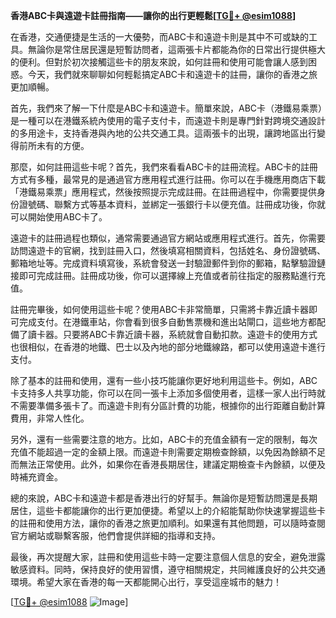**香港ABC卡與遠遊卡註冊指南——讓你的出行更輕鬆[[TG💪+ @esim1088](https://t.me/s/esim1088)]**

在香港，交通便捷是生活的一大優勢，而ABC卡和遠遊卡則是其中不可或缺的工具。無論你是常住居民還是短暫訪問者，這兩張卡片都能為你的日常出行提供極大的便利。但對於初次接觸這些卡的朋友來說，如何註冊和使用可能會讓人感到困惑。今天，我們就來聊聊如何輕鬆搞定ABC卡和遠遊卡的註冊，讓你的香港之旅更加順暢。

首先，我們來了解一下什麼是ABC卡和遠遊卡。簡單來說，ABC卡（港鐵易乘票）是一種可以在港鐵系統內使用的電子支付卡，而遠遊卡則是專門針對跨境交通設計的多用途卡，支持香港與內地的公共交通工具。這兩張卡的出現，讓跨地區出行變得前所未有的方便。

那麼，如何註冊這些卡呢？首先，我們來看看ABC卡的註冊流程。ABC卡的註冊方式有多種，最常見的是通過官方應用程式進行註冊。你可以在手機應用商店下載「港鐵易乘票」應用程式，然後按照提示完成註冊。在註冊過程中，你需要提供身份證號碼、聯繫方式等基本資料，並綁定一張銀行卡以便充值。註冊成功後，你就可以開始使用ABC卡了。

遠遊卡的註冊過程也類似，通常需要通過官方網站或應用程式進行。首先，你需要訪問遠遊卡的官網，找到註冊入口，然後填寫相關資料，包括姓名、身份證號碼、郵箱地址等。完成資料填寫後，系統會發送一封驗證郵件到你的郵箱，點擊驗證鏈接即可完成註冊。註冊成功後，你可以選擇線上充值或者前往指定的服務點進行充值。

註冊完畢後，如何使用這些卡呢？使用ABC卡非常簡單，只需將卡靠近讀卡器即可完成支付。在港鐵車站，你會看到很多自動售票機和進出站閘口，這些地方都配備了讀卡器。只要將ABC卡靠近讀卡器，系統就會自動扣款。遠遊卡的使用方式也很相似，在香港的地鐵、巴士以及內地的部分地鐵線路，都可以使用遠遊卡進行支付。

除了基本的註冊和使用，還有一些小技巧能讓你更好地利用這些卡。例如，ABC卡支持多人共享功能，你可以在同一張卡上添加多個使用者，這樣一家人出行時就不需要準備多張卡了。而遠遊卡則有分區計費的功能，根據你的出行距離自動計算費用，非常人性化。

另外，還有一些需要注意的地方。比如，ABC卡的充值金額有一定的限制，每次充值不能超過一定的金額上限。而遠遊卡則需要定期檢查餘額，以免因為餘額不足而無法正常使用。此外，如果你在香港長期居住，建議定期檢查卡內餘額，以便及時補充資金。

總的來說，ABC卡和遠遊卡都是香港出行的好幫手。無論你是短暫訪問還是長期居住，這些卡都能讓你的出行更加便捷。希望以上的介紹能幫助你快速掌握這些卡的註冊和使用方法，讓你的香港之旅更加順利。如果還有其他問題，可以隨時查閱官方網站或聯繫客服，他們會提供詳細的指導和支持。

最後，再次提醒大家，註冊和使用這些卡時一定要注意個人信息的安全，避免泄露敏感資料。同時，保持良好的使用習慣，遵守相關規定，共同維護良好的公共交通環境。希望大家在香港的每一天都能開心出行，享受這座城市的魅力！

[[TG💪+ @esim1088](https://t.me/s/esim1088) ![Image](https://i.postimg.cc/4NQfJmqS/Snipaste-2025-05-13-00-14-12.png)]